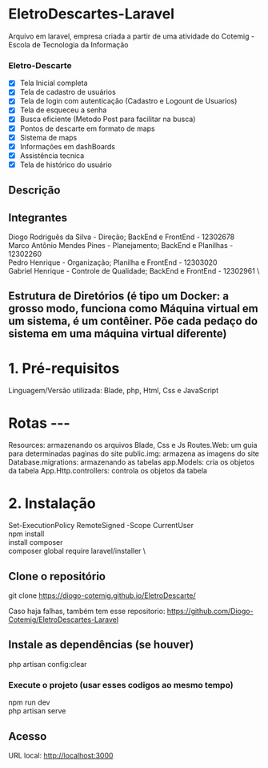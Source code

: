 # EletroDescartes-Laravel
Arquivo em laravel, empresa criada a partir de uma atividade do Cotemig - Escola de Tecnologia da Informação

### Eletro-Descarte

- [x] Tela Inicial completa
- [x] Tela de cadastro de usuários
- [x] Tela de login com autenticação (Cadastro e Logount de Usuarios)
- [x] Tela de esqueceu a senha
- [x] Busca eficiente (Metodo Post para facilitar na busca)
- [x] Pontos de descarte em formato de maps
- [x] Sistema de maps
- [x] Informações em dashBoards
- [x] Assistência tecnica
- [x] Tela de histórico do usuário

## Descrição
<!-- Eletro-Descarte é uma empresa com o intuito de combater a poluição da terra devido ao descarte indevido do Lixo eletrônico, nossa empresa acolhe, separa e entrega a matéria prima de volta á empresas que vão reutilizar-las, tudo isso afim de diminuir o consumo excessivo de matéria prima em mineradoras (Ferro, Litio, cobre, ouro) e incentivar ás pessoas a cuidar do futuro da geração, jogando o lixo no local correto -->

## Integrantes
<!-- Liste todos os integrantes do grupo no formato Nome - Matrícula -->
Diogo Rodriguês da Silva - Direção; BackEnd e FrontEnd  - 12302678  \
Marco Antônio Mendes Pines - Planejamento; BackEnd e Planilhas - 12302260  \
Pedro Henrique - Organização; Planilha e FrontEnd - 12303020  \
Gabriel Henrique - Controle de Qualidade; BackEnd e FrontEnd - 12302961 \

## Estrutura de Diretórios (é tipo um Docker: a grosso modo, funciona como Máquina virtual em um sistema, é um contêiner. Põe cada pedaço do sistema em uma máquina virtual diferente)

# 1. Pré-requisitos
Linguagem/Versão utilizada: Blade, php, Html, Css e JavaScript

# Rotas ---
Resources: armazenando os arquivos Blade, Css e Js
Routes.Web: um guia para determinadas paginas do site
public.img: armazena as imagens do site
Database.migrations: armazenando as tabelas
app.Models: cria os objetos da tabela
App.Http.controllers: controla os objetos da tabela

# 2. Instalação
Set-ExecutionPolicy RemoteSigned -Scope CurrentUser  \
npm install  \
install composer  \
composer global require laravel/installer  \

## Clone o repositório
git clone https://diogo-cotemig.github.io/EletroDescarte/


Caso haja falhas, também tem esse repositorio:
https://github.com/Diogo-Cotemig/EletroDescartes-Laravel
## Instale as dependências (se houver)
php artisan config:clear

### Execute o projeto (usar esses codigos ao mesmo tempo)
npm run dev  \
php artisan serve

## Acesso
URL local: [http://localhost:3000](http://127.0.0.1:8000/)

